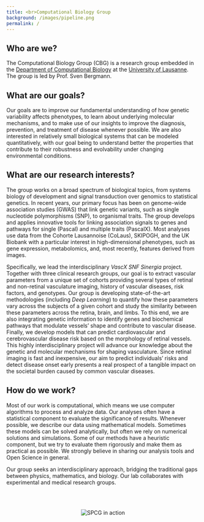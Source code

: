 ```yaml
---
title: <br>Computational Biology Group
background: /images/pipeline.png
permalink: /
---
```


## Who are we?

The Computational Biology Group (CBG) is a research group embedded in the [Department of Computational Biology](http://unil.ch/dbc) at the [University of Lausanne](http://unil.ch). The group is led by Prof. Sven Bergmann.

## What are our goals?

Our goals are to improve our fundamental understanding of how genetic variability affects phenotypes, to learn about underlying molecular mechanisms, and to make use of our insights to improve the diagnosis, prevention, and treatment of disease whenever possible. We are also interested in relatively small biological systems that can be modeled quantitatively, with our goal being to understand better the properties that contribute to their robustness and evolvability under changing environmental conditions.

## What are our research interests?

The group works on a broad spectrum of biological topics, from systems biology of development and signal transduction over genomics to statistical genetics. In recent years, our primary focus has been on genome-wide association studies (GWAS) that link genetic variants, such as single nucleotide polymorphisms (SNP), to organismal traits. The group develops and applies innovative tools for linking association signals to genes and pathways for single (Pascal) and multiple traits (PascalX). Most analyses use data from the Cohorte Lausannoise (CoLaus), SKIPOGH, and the UK Biobank with a particular interest in high-dimensional phenotypes, such as gene expression, metabolomics, and, most recently, features derived from images.

Specifically, we lead the interdisciplinary *VascX SNF Sinergia* project. Together with three clinical research groups, our goal is to extract vascular parameters from a unique set of cohorts providing several types of retinal and non-retinal vasculature imaging, history of vascular diseases, risk factors, and genotypes. Our group is developing state-of-the-art methodologies (including *Deep Learning*) to quantify how these parameters vary across the subjects of a given cohort and study the similarity between these parameters across the retina, brain, and limbs. To this end, we are also integrating genetic information to identify genes and biochemical pathways that modulate vessels’ shape and contribute to vascular disease. Finally, we develop models that can predict cardiovascular and cerebrovascular disease risk based on the morphology of retinal vessels. This highly interdisciplinary project will advance our knowledge about the genetic and molecular mechanisms for shaping vasculature. Since retinal imaging is fast and inexpensive, our aim to predict individuals’ risks and detect disease onset early presents a real prospect of a tangible impact on the societal burden caused by common vascular diseases.

## How do we work?

Most of our work is computational, which means we use computer algorithms to process and analyze data. Our analyses often have a statistical component to evaluate the significance of results. Whenever possible, we describe our data using mathematical models. Sometimes these models can be solved analytically, but often we rely on numerical solutions and simulations. Some of our methods have a heuristic component, but we try to evaluate them rigorously and make them as practical as possible. We strongly believe in sharing our analysis tools and Open Science in general.

Our group seeks an interdisciplinary approach, bridging the traditional gaps between physics, mathematics, and biology. Our lab collaborates with experimental and medical research groups.

<br><br>
<p align="center">
  <img src="images/LavagnaSmallestGray.gif" alt="SPCG in action" />
</p>

<!--
<p align="center">
<a href="https://www.ifom.eu/en"  target="_blank">
    <img src="/spcg/images/logoIFOM60grey.png" width="75" height="30">
    </a> 
 <a href="https://www.unimi.it/en"  target="_blank">
    <img src="/spcg/images/logoUNIMI60grey.png" width="86" height="30">
    </a> 
</p>
-->
